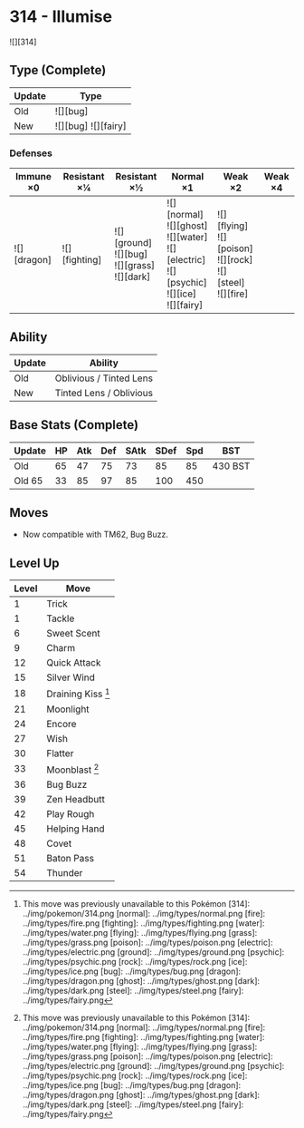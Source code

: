 # 314 - Illumise
![][314]

## Type (Complete)

Update | Type
---    | ---
Old    | ![][bug]
New    | ![][bug]  ![][fairy]

### Defenses

Immune ×0       | Resistant ×¼      | Resistant ×½                                           | Normal ×1                                                                                              | Weak ×2                                                                | Weak ×4
---             | ---               | ---                                                    | ---                                                                                                    | ---                                                                    | ---
![][dragon]<br> | ![][fighting]<br> | ![][ground]<br>![][bug]<br>![][grass]<br>![][dark]<br> | ![][normal]<br>![][ghost]<br>![][water]<br>![][electric]<br>![][psychic]<br>![][ice]<br>![][fairy]<br> | ![][flying]<br>![][poison]<br>![][rock]<br>![][steel]<br>![][fire]<br> | &nbsp;

## Ability

Update | Ability
---    | ---
Old    | Oblivious / Tinted Lens
New    | Tinted Lens / Oblivious

## Base Stats (Complete)

Update     | HP  | Atk | Def | SAtk | SDef | Spd | BST
---        | --- | --- | --- | ---  | ---  | --- | ---
Old        | 65  | 47  | 75  | 73   | 85   | 85  | 430 BST
Old     65 | 33  | 85  | 97  | 85   | 100  | 450 | &nbsp;

## Moves

 - Now compatible with TM62, Bug Buzz.

## Level Up

Level | Move
---   | ---
1     | Trick
1     | Tackle
6     | Sweet Scent
9     | Charm
12    | Quick Attack
15    | Silver Wind
18    | Draining Kiss [^1]
21    | Moonlight
24    | Encore
27    | Wish
30    | Flatter
33    | Moonblast [^1]
36    | Bug Buzz
39    | Zen Headbutt
42    | Play Rough
45    | Helping Hand
48    | Covet
51    | Baton Pass
54    | Thunder

[^1]: This move was previously unavailable to this Pokémon
[314]: ../img/pokemon/314.png
[normal]: ../img/types/normal.png
[fire]: ../img/types/fire.png
[fighting]: ../img/types/fighting.png
[water]: ../img/types/water.png
[flying]: ../img/types/flying.png
[grass]: ../img/types/grass.png
[poison]: ../img/types/poison.png
[electric]: ../img/types/electric.png
[ground]: ../img/types/ground.png
[psychic]: ../img/types/psychic.png
[rock]: ../img/types/rock.png
[ice]: ../img/types/ice.png
[bug]: ../img/types/bug.png
[dragon]: ../img/types/dragon.png
[ghost]: ../img/types/ghost.png
[dark]: ../img/types/dark.png
[steel]: ../img/types/steel.png
[fairy]: ../img/types/fairy.png
